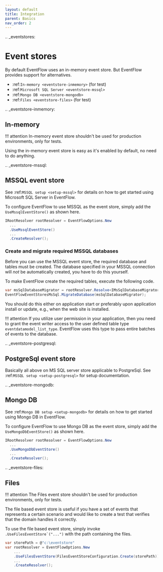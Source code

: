 ```yaml
---
layout: default
title: Integration
parent: Basics
nav_order: 2
---
```



.. _eventstores:

# Event stores

By default EventFlow uses an in-memory event store. But EventFlow provides
support for alternatives.

- :ref:`In-memory <eventstore-inmemory>` (for test)
- :ref:`Microsoft SQL Server <eventstore-mssql>`
- :ref:`Mongo DB <eventstore-mongodb>`
- :ref:`Files <eventstore-files>` (for test)


.. _eventstore-inmemory:

## In-memory

!!! attention
    In-memory event store shouldn't be used for production environments, only for tests.


Using the in-memory event store is easy as it's enabled by default, no need
to do anything.


.. _eventstore-mssql:

## MSSQL event store

See :ref:`MSSQL setup <setup-mssql>` for details on how to get started
using Microsoft SQL Server in EventFlow.

To configure EventFlow to use MSSQL as the event store, simply add the
``UseMssqlEventStore()`` as shown here.

```csharp
IRootResolver rootResolver = EventFlowOptions.New
  ...
  .UseMssqlEventStore()
  ...
  .CreateResolver();
```

### Create and migrate required MSSQL databases

Before you can use the MSSQL event store, the required database and
tables must be created. The database specified in your MSSQL connection
will *not* be automatically created, you have to do this yourself.

To make EventFlow create the required tables, execute the following
code.

```csharp
var msSqlDatabaseMigrator = rootResolver.Resolve<IMsSqlDatabaseMigrator>();
EventFlowEventStoresMsSql.MigrateDatabase(msSqlDatabaseMigrator);
```

You should do this either on application start or preferably upon
application install or update, e.g., when the web site is installed.

!!! attention
    If you utilize user permission in your application, then you
    need to grant the event writer access to the user defined table type
    ``eventdatamodel_list_type``. EventFlow uses this type to pass entire
    batches of events to the database.

.. _eventstore-postgresql:

## PostgreSql event store

Basically all above on MS SQL server store applicable to PostgreSql. See :ref:`MSSQL setup <setup-postgresql>` 
for setup documentation.

.. _eventstore-mongodb:

## Mongo DB

See :ref:`Mongo DB setup <setup-mongodb>` for details on how to get started using Mongo DB in EventFlow.

To configure EventFlow to use Mongo DB as the event store, simply add the ``UseMongoDbEventStore()`` as shown here.

```csharp
IRootResolver rootResolver = EventFlowOptions.New
  ...
  .UseMongoDbEventStore()
  ...
  .CreateResolver();
```

.. _eventstore-files:

## Files

!!! attention
    The Files event store shouldn't be used for production environments, only for tests.


The file based event store is useful if you have a set of events that represents
a certain scenario and would like to create a test that verifies that the domain
handles it correctly.

To use the file based event store, simply invoke ``.UseFilesEventStore`("...")``
with the path containing the files.

```csharp
var storePath = @"c:\eventstore"
var rootResolver = EventFlowOptions.New
    ...
    .UseFilesEventStore(FilesEventStoreConfiguration.Create(storePath))
    ...
    .CreateResolver();
```
